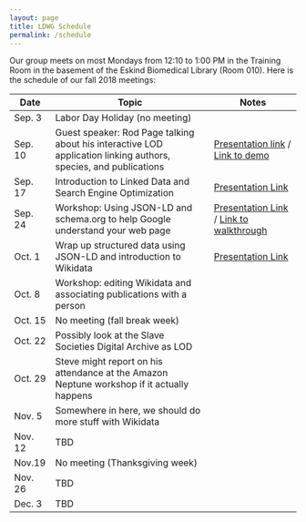 ```yaml
---
layout: page
title: LDWG Schedule
permalink: /schedule
---
```



Our group meets on most Mondays from 12:10 to 1:00 PM in the Training Room in the basement of the Eskind Biomedical Library (Room 010).  Here is the schedule of our fall 2018 meetings:

| Date | Topic | Notes |
|------|-------|-------|
| Sep. 3 | Labor Day Holiday (no meeting) |  |
| Sep. 10 | Guest speaker: Rod Page talking about his interactive LOD application linking authors, species, and publications | [Presentation link](../assets/notes-2018-fall/page-rdm-2018-09-10.pdf) / [Link to demo](https://ozymandias-demo.herokuapp.com/) |
| Sep. 17 | Introduction to Linked Data and Search Engine Optimization | [Presentation Link](../assets/notes-2018-fall/structured-data-2018-09-17.pdf) |
| Sep. 24 | Workshop: Using JSON-LD and schema.org to help Google understand your web page | [Presentation Link](../assets/notes-2018-fall/json-ld-2018-09-24.pdf) / [Link to walkthrough](https://github.com/HeardLibrary/linked-data/blob/gh-pages/assets/notes-2018-fall/json-ld-2018-09-24.md) |
| Oct. 1 | Wrap up structured data using JSON-LD and introduction to Wikidata | [Presentation Link](../assets/notes-2018-fall/wikidata-2018-10-01.pdf) |
| Oct. 8 | Workshop: editing Wikidata and associating publications with a person |  |
| Oct. 15 | No meeting (fall break week) |  |
| Oct. 22 | Possibly look at the Slave Societies Digital Archive as LOD |  |
| Oct. 29 | Steve might report on his attendance at the Amazon Neptune workshop if it actually happens |  |
| Nov. 5 | Somewhere in here, we should do more stuff with Wikidata |  |
| Nov. 12 | TBD |  |
| Nov.19 | No meeting (Thanksgiving week) |  |
| Nov. 26 | TBD |  |
| Dec. 3 |  TBD|  |

